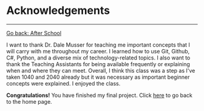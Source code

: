 # Acknowledgements
---
[Go back: After School](AfterSchool.md)

I want to thank Dr. Dale Musser for teaching me important concepts that I will carry with me throughout my career. I learned how to use Git, Github, C#, Python, and a diverse mix of technology-related topics. I also want to thank the Teaching Assistants for being available frequently or explaining when and where they can meet. Overall, I think this class was a step as I've taken 1040 and 2040 already but it was necessary as important beginner concepts were explained. I enjoyed the class.

**Congratulations!** You have finished my final project. Click [here](README.md) to go back to the home page.
